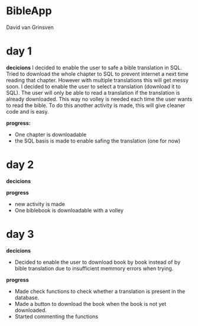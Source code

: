# BibleApp
David van Grinsven


# day 1

__decicions__
I decided to enable the user to safe a bible translation in SQL. 
Tried to download the whole chapter to SQL to prevent internet a next time reading that chapter.
However with multiple translations this will get messy soon. 
I decided to enable the user to select a translation (download it to SQL). The user will only be able to read a translation if the translation is already downloaded.
This way no volley is needed each time the user wants to read the bible.
To do this another activity is made, this will give cleaner code and is easy.

__progress:__
* One chapter is downloadable 
* the SQL basis is made to enable safing the translation (one for now)



# day 2

__decicions__

__progress__
* new activity is made
* One biblebook is downloadable with a volley


# day 3
__decicions__
* Decided to enable the user to download book by book instead of by bible translation due to insufficient memmory errors when trying.

__progress__
* Made check functions to check whether a translation is present in the database.
* Made a button to download the book when the book is not yet downloaded.
* Started commenting the functions

